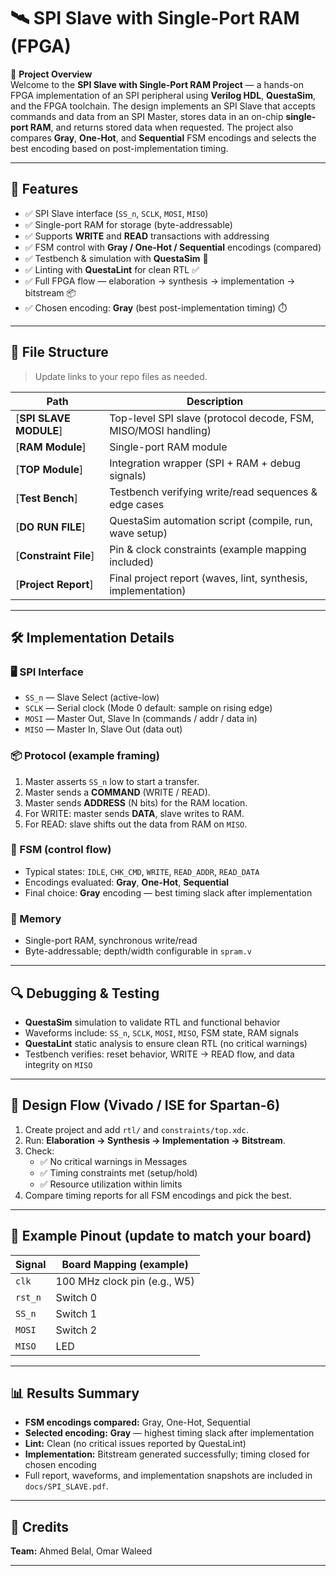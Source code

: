 # 🛰️ SPI Slave with Single-Port RAM (FPGA)

📌 **Project Overview**  
Welcome to the **SPI Slave with Single-Port RAM Project** — a hands-on FPGA implementation of an SPI peripheral using **Verilog HDL**, **QuestaSim**, and the FPGA toolchain. The design implements an SPI Slave that accepts commands and data from an SPI Master, stores data in an on-chip **single-port RAM**, and returns stored data when requested. The project also compares **Gray**, **One-Hot**, and **Sequential** FSM encodings and selects the best encoding based on post-implementation timing.

---

## 🎯 Features
- ✅ SPI Slave interface (`SS_n`, `SCLK`, `MOSI`, `MISO`)  
- ✅ Single-port RAM for storage (byte-addressable)  
- ✅ Supports **WRITE** and **READ** transactions with addressing  
- ✅ FSM control with **Gray / One-Hot / Sequential** encodings (compared)  
- ✅ Testbench & simulation with **QuestaSim** 🧪  
- ✅ Linting with **QuestaLint** for clean RTL ✅  
- ✅ Full FPGA flow — elaboration → synthesis → implementation → bitstream 📦  
- ✅ Chosen encoding: **Gray** (best post-implementation timing) ⏱️

---

## 📂 File Structure
> Update links to your repo files as needed.

| Path | Description |
|---|---|
| [**SPI SLAVE MODULE**] | Top-level SPI slave (protocol decode, FSM, MISO/MOSI handling) |
| [**RAM Module**] | Single-port RAM module |
| [**TOP Module**] | Integration wrapper (SPI + RAM + debug signals) |
| [**Test Bench**] | Testbench verifying write/read sequences & edge cases |
| [**DO RUN FILE**] | QuestaSim automation script (compile, run, wave setup) |
| [**Constraint File**] | Pin & clock constraints (example mapping included) |
| [**Project Report**] | Final project report (waves, lint, synthesis, implementation) |

---

## 🛠️ Implementation Details

### 🖥️ SPI Interface
- `SS_n` — Slave Select (active-low)  
- `SCLK` — Serial clock (Mode 0 default: sample on rising edge)  
- `MOSI` — Master Out, Slave In (commands / addr / data in)  
- `MISO` — Master In, Slave Out (data out)

### 📦 Protocol (example framing)
1. Master asserts `SS_n` low to start a transfer.  
2. Master sends a **COMMAND** (WRITE / READ).  
3. Master sends **ADDRESS** (N bits) for the RAM location.  
4. For WRITE: master sends **DATA**, slave writes to RAM.  
5. For READ: slave shifts out the data from RAM on `MISO`.

### 🔁 FSM (control flow)
- Typical states: `IDLE`, `CHK_CMD`, `WRITE`, `READ_ADDR`, `READ_DATA`  
- Encodings evaluated: **Gray**, **One-Hot**, **Sequential**  
- Final choice: **Gray** encoding — best timing slack after implementation

### 🧠 Memory
- Single-port RAM, synchronous write/read  
- Byte-addressable; depth/width configurable in `spram.v`

---

## 🔍 Debugging & Testing
- **QuestaSim** simulation to validate RTL and functional behavior  
- Waveforms include: `SS_n`, `SCLK`, `MOSI`, `MISO`, FSM state, RAM signals  
- **QuestaLint** static analysis to ensure clean RTL (no critical warnings)  
- Testbench verifies: reset behavior, WRITE → READ flow, and data integrity on `MISO`

---

## 📏 Design Flow (Vivado / ISE for Spartan-6)
1. Create project and add `rtl/` and `constraints/top.xdc`.  
2. Run: **Elaboration → Synthesis → Implementation → Bitstream**.  
3. Check:
   - ✅ No critical warnings in Messages  
   - ✅ Timing constraints met (setup/hold)  
   - ✅ Resource utilization within limits  
4. Compare timing reports for all FSM encodings and pick the best.

---

## 🔌 Example Pinout (update to match your board)
| Signal | Board Mapping (example) |
|---|---|
| `clk` | 100 MHz clock pin (e.g., W5) |
| `rst_n` | Switch 0 |
| `SS_n` | Switch 1 |
| `MOSI` | Switch 2 |
| `MISO` | LED |

---

## 📊 Results Summary

- **FSM encodings compared:** Gray, One-Hot, Sequential  
- **Selected encoding:** **Gray** — highest timing slack after implementation  
- **Lint:** Clean (no critical issues reported by QuestaLint)  
- **Implementation:** Bitstream generated successfully; timing closed for chosen encoding  
- Full report, waveforms, and implementation snapshots are included in `docs/SPI_SLAVE.pdf`.

---

## 🤝 Credits

**Team:** Ahmed Belal, Omar Waleed  

---

